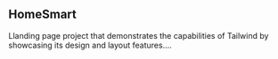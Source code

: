 ## HomeSmart
Llanding page project that demonstrates the capabilities of Tailwind by showcasing its design and layout features....
